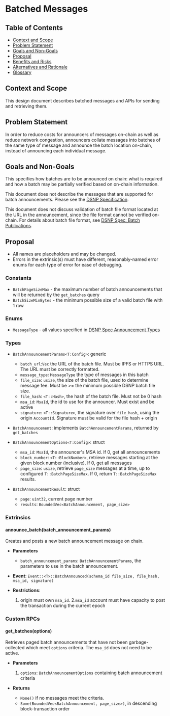 # Batched Messages

## Table of Contents
* [Context and Scope](#context-and-scope)
* [Problem Statement](#problem-statement)
* [Goals and Non-Goals](#goals-and-non-goals)
* [Proposal](#proposal)
* [Benefits and Risks](#benefits-and-risks)
* [Alternatives and Rationale](#alternatives-and-rationale)
* [Glossary](#glossary)

## Context and Scope
This design document describes batched messages and APIs for sending and retrieving them.

## Problem Statement
In order to reduce costs for announcers of messages on-chain as well as reduce network congestion, announcers collate messages into batches of the same type of message and announce the batch location on-chain, instead of announcing each individual message.

## Goals and Non-Goals
This specifies how batches are to be announced on chain: what is required and how a batch may be partially verified based on on-chain information.

This document does not describe the messages that are supported for batch announcements. Please see the [DSNP Specification](https://spec.dsnp.org/).

This document does not discuss validation of batch file format located at the URL in the announcement, since
the file format cannot be verified on-chain. For details about batch file format, see [DSNP Spec: Batch Publications](https://spec.dsnp.org/DSNP/BatchPublications).

## Proposal
* All names are placeholders and may be changed.
* Errors in the extrinsic(s) must have different, reasonably-named error enums for each type of error for ease of debugging.

### Constants
* `BatchPageSizeMax` - the maximum number of batch announcements that will be returned by the `get_batches` query
* `BatchSizeMinBytes` - the minimum possible size of a valid batch file with 1 row

### Enums
* `MessageType` - all values specified in [DSNP Spec Announcement Types](https://spec.dsnp.org/DSNP/Announcements.html)

### Types
* `BatchAnnouncementParams<T:Config>`: generic
    * `batch_url`:`Vec` the URL of the batch file.  Must be IPFS or HTTPS URL. The URL must be correctly formatted.
    * `message_type`: `MessageType`  the type of messages in this batch
    * `file_size`: `usize`, the size of the batch file, used to determine message fee.  Must be &gt;= the minimum possible DSNP batch file size.
    * `file_hash`: `<T::Hash>`, the hash of the batch file. Must not be 0 hash
    * `msa_id`: `MsaId`, the id to use for the announcer.  Must exist and be active
    * `signature`: `<T::Signature>`, the signature over `file_hash`, using the origin `AccountId`.  Signature must be valid for the file hash + origin

* `BatchAnnouncement`: implements `BatchAnnouncementParams`, returned by `get_batches`

* `BatchAnnouncementOptions<T:Config>`: struct
    * `msa_id`:  `MsaId`, the announcer's MSA id.  If 0, get all announcements
    * `block_number`: `<T::BlockNumber>`, retrieve messages starting at the given block number (inclusive). If 0, get all messages
    * `page_size`: `usize`, retrieve `page_size` messages at a time, up to configured `T::BatchPageSizeMax`. If 0, return `T::BatchPageSizeMax` results.

* `BatchAnnouncementResult`: struct
    * `page`: `uint32`, current page number
    * `results`: `BoundedVec<BatchAnnouncement, page_size>`


### Extrinsics
#### announce_batch(batch_announcement_params)
Creates and posts a new batch announcement message on chain.

* **Parameters**
  * `batch_announcement_params`: `BatchAnnouncementParams`, the parameters to use in the batch announcement.

* **Event**:  `Event::<T>::BatchAnnounced(schema_id file_size, file_hash, msa_id, signature)`
* **Restrictions**:
  1. origin must own `msa_id`.
  2.`msa_id` account must have capacity to post the transaction during the current epoch

### Custom RPCs

#### get_batches(options)
Retrieves paged batch announcements that have not been garbage-collected which meet `options` criteria.  The `msa_id` does not need to be active.

* **Parameters**
  1. `options`: `BatchAnnouncementOptions` containing batch announcement criteria

* **Returns**
  * `None()` if no messages meet the criteria.
  * `Some(BoundedVec<BatchAnnouncement, page_size>)`, in descending block-transaction order

